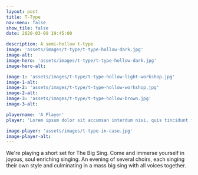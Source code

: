 ```yaml
---
layout: post
title: T-Type
nav-menu: false
show_tile: false
date: 2020-03-09 19:45:00

description: A semi-hollow t-type
image: 'assets/images/t-type/t-type-hollow-dark.jpg'
image-alt: 
image-hero: 'assets/images/t-type/t-type-hollow-dark.jpg'
image-hero-alt:

image-1: 'assets/images/t-type/t-type-hollow-light-workshop.jpg'
image-1-alt:
image-2: 'assets/images/t-type/t-type-hollow-workshop.jpg'
image-2-alt:
image-3: 'assets/images/t-type/t-type-hollow-brown.jpg'
image-3-alt:

playername: 'A Player'
player: 'Lorem ipsum dolor sit accumsan interdum nisi, quis tincidunt felis sagittis eget. tempus euismod. Vestibulum ante ipsum primis in faucibus vestibulum. Blandit adipiscing eu felis iaculis volutpat ac adipiscing accumsan eu faucibus. Integer ac pellentesque praesent tincidunt felis sagittis eget. tempus euismod.'

image-player: 'assets/images/t-type-in-case.jpg'
image-player-alt:
---
```


We're playing a short set for The Big Sing. Come and immerse yourself in joyous, soul enriching singing. An evening of several choirs, each singing their own style and culminating in a mass big sing with all voices together. 